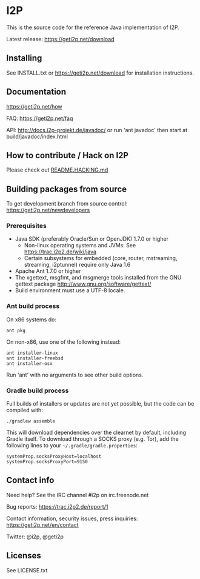 # I2P

This is the source code for the reference Java implementation of I2P.

Latest release: https://geti2p.net/download

## Installing

See INSTALL.txt or https://geti2p.net/download for installation instructions.

## Documentation

https://geti2p.net/how

FAQ: https://geti2p.net/faq

API: http://docs.i2p-projekt.de/javadoc/
or run 'ant javadoc' then start at build/javadoc/index.html

## How to contribute / Hack on I2P

Please check out [README.HACKING.md](README.HACKING.md)

## Building packages from source

To get development branch from source control: https://geti2p.net/newdevelopers

### Prerequisites

- Java SDK (preferably Oracle/Sun or OpenJDK) 1.7.0 or higher
  - Non-linux operating systems and JVMs: See https://trac.i2p2.de/wiki/java
  - Certain subsystems for embedded (core, router, mstreaming, streaming, i2ptunnel)
    require only Java 1.6
- Apache Ant 1.7.0 or higher
- The xgettext, msgfmt, and msgmerge tools installed from the GNU gettext package
  http://www.gnu.org/software/gettext/
- Build environment must use a UTF-8 locale.

### Ant build process

On x86 systems do:

    ant pkg

On non-x86, use one of the following instead:

    ant installer-linux
    ant installer-freebsd
    ant installer-osx

Run 'ant' with no arguments to see other build options.

### Gradle build process

Full builds of installers or updates are not yet possible, but the code can be
compiled with:

    ./gradlew assemble

This will download dependencies over the clearnet by default, including Gradle
itself. To download through a SOCKS proxy (e.g. Tor), add the following lines to
your `~/.gradle/gradle.properties`:

    systemProp.socksProxyHost=localhost
    systemProp.socksProxyPort=9150

## Contact info

Need help? See the IRC channel #i2p on irc.freenode.net

Bug reports: https://trac.i2p2.de/report/1

Contact information, security issues, press inquiries: https://geti2p.net/en/contact

Twitter: @i2p, @geti2p

## Licenses

See LICENSE.txt

